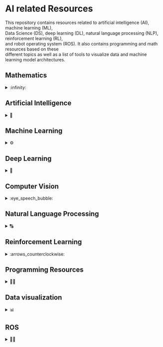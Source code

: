 # AI related Resources

This repository contains resources related to artificial intelligence (AI), machine learning (ML),  
Data Science (DS), deep learning (DL), natural language processing (NLP), reinforcement learning (RL),  
and robot operating system (ROS). It also contains programming and math resources based on these  
different topics as well as a list of tools to visualize data and machine learning model architectures.  

## Mathematics

<details>
  <summary>:infinity:</summary>
  <details>
     <summary> Linear Algebra :heavy_multiplication_x:</summary>
<br/>    
    
Resource                  | Relevance 
------------------------- | ---------------
[Matrix Methods in Data Analysis, Signal Processing, and Machine Learning](https://ocw.mit.edu/courses/mathematics/18-065-matrix-methods-in-data-analysis-signal-processing-and-machine-learning-spring-2018/) | <lu> <li> Data Analysis </li> <li>Signal Processing </li> <li> Machine Learning </li></ul>
[Mathematics For Machine Learning Specialization: Linear Algebra 🎥](https://www.youtube.com/watch?v=T73ldK46JqE&list=PLiiljHvN6z1_o1ztXTKWPrShrMrBLo5P3) | <lu> <li> Machine Learning </li> <li> Deep Learning </li> </ul>
[MIT Gilbert Strang 2005 Linear Algebra 🎥](https://www.youtube.com/watch?v=QVKj3LADCnA&list=PL49CF3715CB9EF31D) | <lu> <li> Machine Learning </li> <li> Deep Learning </li> <li> Computer Vision </li> </ul>
[Linear Algebra 4th Edition by Friedberg 📘](https://web.stanford.edu/~boyd/vmls/vmls.pdf) | <lu> <li> Machine Learning </li> <li> Deep Learning </li> </ul>
[Introduction to Applied Linear Algebra 📘](https://npqke7p41z.pdcdn2.xyz/dl2.php?id=187502855&h=fe4fe4abfa10c9c6a51456cdff771ba1&u=cache&ext=pdf&n=Linear%20algebra%204th%20edition) | <lu> <li>Artificial Intelligence </li> <li> Machine Learning </li> <li> Deep Learning </li> </ul>
[Introduction to Applied Linear Algebra 📘](https://npqke7p41z.pdcdn2.xyz/dl2.php?id=187502855&h=fe4fe4abfa10c9c6a51456cdff771ba1&u=cache&ext=pdf&n=Linear%20algebra%204th%20edition) | <lu> <li>Artificial Intelligence </li> <li> Machine Learning </li> <li> Deep Learning </li></ul> 
[Matrix Methods for Linear Algebra for Gilber Strang 🎥](https://www.youtube.com/watch?v=Cx5Z-OslNWE&list=PLUl4u3cNGP63oMNUHXqIUcrkS2PivhN3k) | <lu> <li> Deep Learning </li> </ul>
[Matrix Methods for Linear Algebra for Gilber Strang 🎥](https://www.youtube.com/watch?v=Cx5Z-OslNWE&list=PLUl4u3cNGP63oMNUHXqIUcrkS2PivhN3k) | <lu> <li> Deep Learning </li> </ul>
[James Hamblin Awesome Lecture Series 🎥](https://www.youtube.com/watch?v=HAoL5fPmgrw&list=PLNr8B4XHL5kGDHOrU4IeI6QNuZHur4F86) | <lu> <li> Deep Learning </li> </ul>

  </details>
  
  <details>
     <summary>Probability :atom:</summary>

  
Resource                  | Relevance 
------------------------- | --------------- 
[Joe Blitzstein Harvard Probability and Statistics Course 🎥](https://www.youtube.com/watch?v=KbB0FjPg0mw&list=PL2SOU6wwxB0uwwH80KTQ6ht66KWxbzTIo) | <lu> <li> Machine Learning </li> <li> Deep Learning </li>  <li>Natural Language Processing </li> </ul> 
[MIT Probability Course 2011 Lecture videos 🎥](https://www.youtube.com/watch?v=j9WZyLZCBzs&list=PLUl4u3cNGP61MdtwGTqZA0MreSaDybji8) | <lu> <li> Machine Learning </li> <li>Natural Language Processing </li> </ul> 
[MIT Probability Course 2018 short videos 🎥](https://www.youtube.com/watch?v=1uW3qMFA9Ho&list=PLUl4u3cNGP60hI9ATjSFgLZpbNJ7myAg6) | <lu> <li> Machine Learning </li>  <li> Deep Learning </li> <li>Natural Language Processing </li> </ul>
[Probalistic Graphical Models CMU Advanced 🎥](https://www.youtube.com/watch?v=oqvdH_8lmCA&list=PLoZgVqqHOumTqxIhcdcpOAJOOimrRCGZn) | <lu> <li> Machine Learning </li>  <li> Deep Learning </li> <li>Natural Language Processing </li> </ul>
[Probalistic Graphical Models Stanford Daphne Advanced 🎥](https://www.youtube.com/watch?v=GqMzbbaN6T4&list=PLzERW_Obpmv-_TkPEmCyzaJUGHtl7S01i) | <lu> <li> Machine Learning </li>  <li> Deep Learning </li> <li>Natural Language Processing </li> </ul>
[A First Course In Probability Book by Ross 📘](http://www.seyedkalali.com/wp-content/uploads/2016/11/A-First-Course-in-Probability-8th-ed.-Sheldon-Ross.pdf) | <lu> <li> Machine Learning </li> </ul>
[Joe Blitzstein Harvard Professor Probability Awesome Book 📘](https://drive.google.com/file/d/1VmkAAGOYCTORq1wxSQqy255qLJjTNvBI/view) | <lu> <li> Machine Learning </li> </ul>

  </details>
  <details>
     <summary>Calculus :triangular_ruler:</summary>
  
Resource                  | Relevance 
------------------------- | ---------------
[Strang's Overview of Calculus 🎥](https://www.youtube.com/watch?v=X9t-u87df3o&list=PLBE9407EA64E2C318) | <lu> <li> Deep Learning </li> </ul>
[Essence of Calculus by 3Blue1Brown 🎥](https://www.youtube.com/watch?v=WUvTyaaNkzM&list=PL0-GT3co4r2wlh6UHTUeQsrf3mlS2lk6x) | <lu> <li> Deep Learning </li> </ul>
[Princeton University Multivariable Calculus 2013 🎥](https://www.youtube.com/watch?v=uDByROsGzuk&list=PLGqzsq0erqU7h6_bpE-CgJp4iX5aRju28) | <lu> <li> Deep Learning </li> </ul>
[Mathematics for Machine Learning Book: Chapter 5 📘](https://mml-book.github.io/book/mml-book.pdf) | <lu> <li> Machine Learning </li> <li> Deep Learning </li> </ul>
[Calculus Book by Stewart 📘](http://index-of.co.uk/Mathematics/Calculus%20-%20J.%20Stewart.pdf) | <lu> <li> Machine Learning </li> <li> Deep Learning </li> </ul>

  </details>  
</details>

  

## Artificial Intelligence
<details>
  <summary>🤖</summary>  
  
  Resource      |  Type
  ------------------------- | ---------------
  [Stanford University: AI](https://stanford-cs221.github.io/spring2020/#coursework) | <lu> <li> Web site 🌎  </li> </ul>
  [Stanford University: AI](https://www.youtube.com/playlist?list=PLoROMvodv4rO1NB9TD4iUZ3qghGEGtqNX) | <lu> <li> Videos Series 🎥  </li> </ul>
  [Elements of AI](https://course.elementsofai.com/) | <lu> <li> Web site 🌎  </li> </ul>
  [AI For Everyone by NG](https://www.youtube.com/watch?v=fXzUiC9AhRA&list=PLjF7dMeHalL8GU2Xh7vY6xn8kPlaKhpGw&index=1) | <lu> <li> Videos Series 🎥  </li> </ul>
  [MIT's Artificial Intelligence Class](https://ocw.mit.edu/courses/electrical-engineering-and-computer-science/6-034-artificial-intelligence-fall-2010/lecture-videos/) | <lu> <li> Videos Series 🎥  </li> </ul>
  [CS188 Intro to AI from UC Berkeley](http://ai.berkeley.edu/lecture_videos.html?ref=hackernoon.com) | <lu> <li> Web site 🌎  </li> </ul>
  [CS405: Artificial Intelligence from Saylor Academy](https://learn.saylor.org/course/view.php?id=96&ref=hackernoon.com) | <lu> <li> Web site 🌎  </li> </ul>
  [Intro to Artificial Intelligence at Udacity](https://www.udacity.com/course/intro-to-artificial-intelligence--cs271?ref=hackernoon.com) | <lu> <li> Web site 🌎  </li> </ul>
  [Probabilistic Artificial Intelligence](https://las.inf.ethz.ch/teaching/pai-f18) | <lu> <li> Web site 🌎  </li> </ul>
  [Artificial Intelligence for Robotics](https://www.classcentral.com/course/udacity-artificial-intelligence-for-robotics-319) | <lu> <li> Web site 🌎  </li> </ul>
  [Set of animated AI cheatsheets covering the content of Stanford's CS 221 class](https://stanford.edu/~shervine/teaching/cs-221/) | <lu> <li> Web site 🌎  </li> </ul>

</details>

## Machine Learning
<details>
  <summary>⚙️</summary>
  
  Resource      |  Type
  ------------------------- | ---------------
  [Google's ML crash course using TensorFlow](https://developers.google.com/machine-learning/crash-course/ml-intro) | <lu> <li> Web site 🌎  </li> <li>  Exercises :books: </li> </ul>
  [Machine learning by Andrew-NG](https://www.youtube.com/playlist?list=PLLssT5z_DsK-h9vYZkQkYNWcItqhlRJLN) | <lu> <li>  Videos Series 🎥  </li> </ul>
  [Machine learning by Andrew-NG](https://sgfin.github.io/files/cheatsheets/cs229_2018_cheatsheet.pdf) | <lu> <li>  Cheat Sheet 📖  </li> </ul>
  [Caltech's Machine Learning Course](https://www.youtube.com/watch?v=mbyG85GZ0PI&list=PLD63A284B7615313A) | <lu> <li>  Videos Series 🎥  </li> </ul>
  [Caltech's Machine Learning Course](https://work.caltech.edu/telecourse.html) | <lu> <li>  Web site 🌎  </li> </ul>
  [Data Science & Machine Learning](https://chrisalbon.com/#machine_learning) | <lu> <li>  Web site 🌎  </li> </ul>
  [Introduction to Machine Learning for Coders](https://course18.fast.ai/ml) | <lu> <li>  Web site 🌎  </li> </ul>
  [Rules of Machine Learning](https://developers.google.com/machine-learning/guides/rules-of-ml/) | <lu> <li>  Web site 🌎  </li> </ul>
  [Advanced Machine Learning (AML)](https://ml2.inf.ethz.ch/courses/aml/) | <lu> <li>  Web site 🌎  </li> </ul>
  [Advanced Machine Learning](https://www.futurelearn.com/courses/advanced-machine-learning) | <lu> <li>  Web site 🌎  </li> </ul>
  [James McCaffrey's Data Science Lab](https://visualstudiomagazine.com/Articles/List/Neural-Network-Lab.aspx) | <lu> <li>  Web site 🌎  </li> </ul> 
  [Big Data: Statistical Inference and Machine Learning](https://www.futurelearn.com/courses/big-data-machine-learning) | <lu> <li>  Web site 🌎 </li> </ul>
  [Data Mining: University at Buffalo](https://cedar.buffalo.edu/~srihari/CSE626/index.html?fbclid=IwAR3XZ50uSZAb3u5BP1Qz68x13_xNEH8EdEBQC9tmGEp1BoxLNpZuBCtfMSE) | <lu> <li>  Web site 🌎  </li> </ul>
  [Bayesian Data Analysis course](https://avehtari.github.io/BDA_course_Aalto/index.html) | <lu> <li>  Web site 🌎  </li> </ul>
  [Introduction to Machine Learning Course: Buffalo University](https://cedar.buffalo.edu/~srihari/CSE574/?fbclid=IwAR017YrFdgfeFAz_w6yVa8sbFCi27SptNWi7QqnnOvit2pmOs1-PRwh5x2w) | <lu> <li>  Web site 🌎  </li> </ul>
  [Machine Learning: University of Oxford 2015](https://www.cs.ox.ac.uk/people/nando.defreitas/machinelearning/) | <lu> <li>  Web site 🌎  </li> </ul>
  [Machine Learning for Health Care (MLHC)](https://bmi.inf.ethz.ch/teaching/261-5120-00l-machine-learning-for-health-care-spring-2019/) | <lu> <li>  Web site 🌎  </li> </ul>
  [Machine Learning From Scratch](https://github.com/eriklindernoren/ML-From-Scratch?fbclid=IwAR2YPKpNbDLVxY9pZvWSaexDH9bl1korX3LYMFSLXYowTlobw3rk4OBe4WU) | <lu> <li>  Github 🌎  </li> </ul>
  [Introduction to Machine Learning](https://github.com/instillai/machine-learning-course) | <lu> <li>  Github 🌎  </li> </ul>
  [Machine Learning for Data Science and Analytics](https://www.edx.org/course/machine-learning-for-data-science-and-analytics) | <lu> <li>  edX Course 🌎  </li> </ul>
  [Machine learning library built in Javacsript (on top of tensorflow.js)](https://ml5js.org/) | <lu> <li> Web site 🌎  </li> </ul>
  [Understanding Machine Learning: From Theory to Algorithms](https://www.cs.huji.ac.il/~shais/UnderstandingMachineLearning/copy.html) | <lu> <li>  Book :blue_book:  </li> </ul> 
  [Undergraduate Machine Learning Course University of British Columbia 2013](https://www.youtube.com/watch?v=w2OtwL5T1ow&list=PLE6Wd9FR--EdyJ5lbFl8UuGjecvVw66F6) | <lu> <li>  Videos Series 🎥  </li> </ul>
  [AI & Machine Learning by Alexander Ihler](https://www.youtube.com/watch?v=qPhMX0vb6D8&list=PLaXDtXvwY-oDvedS3f4HW0b4KxqpJ_imw&index=1) | <lu> <li>  Videos Series 🎥  </li> </ul> 
  [Harvard's Data Science Course](http://cs109.github.io/2015/pages/videos.html) | <lu> <li> Notes :books: </li> <li> Videos Series 🎥 </li> </ul>
  [An Introduction to Statistical Learning](http://faculty.marshall.usc.edu/gareth-james/) | <lu> <li> Web site 🌎  </li>  <li> Book :blue_book:</li> </ul>
  [Elements of Statistical Learning](https://web.stanford.edu/~hastie/ElemStatLearn//) | <lu> <li> Web site 🌎  </li>  <li> Book :blue_book:</li> </ul>
  [Python Data Science Handbook](https://jakevdp.github.io/PythonDataScienceHandbook/) | <lu> <li> Web site 🌎  </li>  <li> Book :blue_book:</li> </ul>
  [Foundations of Machine Learning](https://cs.nyu.edu/~mohri/mlbook/) | <lu> <li> Web site 🌎  </li>  <li> Book :blue_book:</li> </ul>
  
 
</details>

## Deep Learning
<details>
  <summary> 🧠 </summary>
  
  Resource      |  Type
  ------------------------- | ---------------
  [Andrew NG Notes Collection](https://github.com/ashishpatel26/Andrew-NG-Notes) | <lu> <li> Notes :notebook:</li> <li>  Videos Series 🎥  </li> </ul>
  [Stanford's CS230 Deep learning lecture videos and more](http://cs230.stanford.edu/lecture/) | <lu> <li> Web site 🌎  </li> </ul>
  [Illustrated Deep Learning cheatsheets covering Stanford's CS 230 class](https://stanford.edu/~shervine/teaching/cs-230/cheatsheet-convolutional-neural-networks?fbclid=IwAR3lvuDbVy0_JNu5CGlncP011pK9kmUV-UWoHS2ZXOhsPSGZMyzdN_3HgF4) | <lu> <li> Web site 🌎  </li> </ul> 
  [EE-559 – DEEP LEARNING (SPRING 2018)](https://fleuret.org/ee559-2018/dlc/#materials) | <lu> <li> Web site 🌎  </li> </ul>
  [Deep Learning in Computer Vision](https://www.cs.ryerson.ca/~kosta/CP8309-F2018/index.html) | <lu> <li> Web site 🌎  </li> </ul>
  [Deep Learning in Production Course](https://github.com/The-AI-Summer/Deep-Learning-In-Production) | <lu> <li> Web site 🌎  </li> </ul>
  [Deep Learning Türkiye](https://medium.com/deep-learning-turkiye) | <lu> <li> Web site 🌎  </li> </ul>
  [Deep Learning Book by Ian Goodfellow](https://github.com/janishar/mit-deep-learning-book-pdf/blob/master/complete-book-pdf/Ian%20Goodfellow%2C%20Yoshua%20Bengio%2C%20Aaron%20Courville%20-%20Deep%20Learning%20(2017%2C%20MIT).pdf) | <lu> <li> Book :blue_book:  </li> </ul>
  [Deep Learning with Python](http://faculty.neu.edu.cn/yury/AAI/Textbook/Deep%20Learning%20with%20Python.pdf) | <lu> <li> Book :blue_book:  </li> </ul>
  [A. Zhang, Z. C. Lipton, M. Li, and A. J. Smola, Dive Into Deep Learning, 2020](https://d2l.ai/d2l-en.pdf) | <lu> <li> Book :blue_book:  </li> </ul>
  [Stanford: Hardware Accelerators for Training Deep Neural Networks](https://web.stanford.edu/~perdavan/DNNTrain/DNNTrain3_Printable.pdf) | <lu> <li> Book :blue_book:  </li> </ul>
  [Fast.ai Deep Learning From Foundations](https://course19.fast.ai/index.html) | <lu> <li> Videos Series 🎥  </li> </ul>
  [Practical Deep Learning for Coders](https://course.fast.ai/) | <lu> <li> Videos Series 🎥  </li> </ul>
  [FAU Deep Learning 2020 Series](https://www.youtube.com/watch?v=0ZErqh2kE4w&list=PLpOGQvPCDQzvgpD3S0vTy7bJe2pf_yJFj&index=31) | <lu> <li> Videos Series 🎥  </li> </ul>
  [Hugo Larochelle Deep Learning](https://www.youtube.com/watch?v=SGZ6BttHMPw&list=PL6Xpj9I5qXYEcOhn7TqghAJ6NAPrNmUBH) | <lu> <li> Videos Series 🎥  </li> </ul>
  [Deep Learning UC Berkley 2020 Course](https://www.youtube.com/watch?v=Va8WWRfw7Og&list=PLZSO_6-bSqHQHBCoGaObUljoXAyyqhpFW) | <lu> <li> Videos Series 🎥  </li> </ul>
  [CS231n: Convolutional Neural Networks for Visual Recognition](https://www.kisa.link/ONSf) | <lu> <li> Videos Series 🎥  </li> </ul>
  [CS231n: Convolutional Neural Networks for Visual Recognition](http://cs231n.stanford.edu/) | <lu> <li> Notes :notebook:  </li> </ul>
  [Deep Learning for Audio (DLA)](https://github.com/markovka17/dla) | <lu> <li> Notes :notebook:  </li> </ul>
  [MIT-6.S094 Deep Learning for Self Driving Cars](https://github.com/init27/MIT-6.S094-Deep-Learning-for-Self-Driving-Cars) | <lu> <li> Github 🌎  </li> </ul>
  [Deep Learning: University at Buffalo](https://cedar.buffalo.edu/~srihari/CSE676/index.html?fbclid=IwAR2TbQAIQbpKAbhAjQHrzr523w5mJU3gBMSn78yf-Sk0mjrPJc41px5JtUk) | <lu> <li> Videos Series 🎥  </li> <li> Slides :book:  </li> </ul>
  [Advanced Deep Learning for Computer vision (ADL4CV) (IN2364)](https://dvl.in.tum.de/teaching/adl4cv-ss20/) | <lu> <li> Videos Series 🎥  </li> <li> Slides :book: </li> </ul>  
  [Deep Learning for Computer Vision](https://www.youtube.com/watch?v=dJYGatp4SvA&list=PL5-TkQAfAZFbzxjBHtzdVCWE0Zbhomg7r) | <lu> <li> Videos Series 🎥  </li> <li> Slides :book: </li> </ul>
  

</details>


## Computer Vision
<details>
  <summary>:eye_speech_bubble:</summary>
  
Resource      |  Type
------------------------- | ---------------
[]() | <lu> <li> Book :blue_book:  </li> </ul>
[]() | <lu> <li>Videos Series 🎥  </li> </ul>
[]() | <lu> <li> Videos Series 🎥  </li> </ul>
[]() | <lu> <li> Videos Series 🎥  </li> </ul>
[]() | <lu> <li> Web site 🌎  </li> </ul>
[]() | <lu> <li> Github 🌎  </li> </ul>
[]() | <lu> <li> Web site 🌎  </li> </ul>
[]() | <lu> <li> Github 🌎  </li> </ul>
[]() | <lu> <li> Udemy Course 🌎  </li> </ul>
</details>



## Natural Language Processing
<details>
  <summary>🔠</summary>
  
Resource      |  Type
------------------------- | ---------------
[CS224n: Natural Language Processing with Deep Learning](https://sgfin.github.io/files/notes/cs224n-2017-merged.pdf) | <lu> <li> Book :blue_book:  </li> </ul>
[CS224n: Natural Language Processing with Deep Learning](https://www.youtube.com/watch?v=8rXD5-xhemo&list=PLoROMvodv4rOhcuXMZkNm7j3fVwBBY42z) | <lu> <li>Videos Series 🎥  </li> </ul>
[Natural Language Processing: Stanford University](https://www.youtube.com/watch?v=oWsMIW-5xUc&list=PLLssT5z_DsK8HbD2sPcUIDfQ7zmBarMYv&index=1) | <lu> <li> Videos Series 🎥  </li> </ul>
[Fast.ai Intro to NLP](https://www.fast.ai/2019/07/08/fastai-nlp/) | <lu> <li> Videos Series 🎥  </li> </ul>
[CMU CS 11-747 Deep Learning for NLP](http://www.phontron.com/class/nn4nlp2018/schedule.html) | <lu> <li> Web site 🌎  </li> </ul>
[Journey of 66DaysofData in Natural Language Processing](https://github.com/ThinamXx/66Days__NaturalLanguageProcessing) | <lu> <li> Github 🌎  </li> </ul>
[Natural Language Understanding (NLU)](http://www.da.inf.ethz.ch/teaching/2019/NLU/) | <lu> <li> Web site 🌎  </li> </ul>
[Awesome NLP Research (ANLP)](https://github.com/Yale-LILY/Awesome-NLP-Research) | <lu> <li> Github 🌎  </li> </ul>
[NLP - Natural Language Processing with Python](https://www.udemy.com/course/nlp-natural-language-processing-with-python/) | <lu> <li> Udemy Course 🌎  </li> </ul>

</details>

## Reinforcement Learning
<details>
  <summary>:arrows_counterclockwise:</summary>

Resource      |  Type
------------------------- | --------------- 
[CS234: Reinforcement Learning Winter 2021](http://web.stanford.edu/class/cs234/index.html) | <lu> <li> Web site 🌎  </li> </ul>
[CS 285 at UC Berkeley: Deep Reinforcement Learning](http://rail.eecs.berkeley.edu/deeprlcourse/) | <lu> <li> Web site 🌎  </li> </ul>
[Introduction to Reinforcement Learning](http://incompleteideas.net/book/RLbook2020.pdf) | <lu> <li> Book :blue_book:  </li> </ul>
[Stanford 2018 cs234 Reinforcement Learning](https://www.youtube.com/playlist?list=PLoROMvodv4rOSOPzutgyCTapiGlY2Nd8u) | <lu> <li> Videos Series 🎥  </li> </ul>
[Stanford 2019 cs330 Meta Learning advanced course](https://www.youtube.com/watch?v=0rZtSwNOTQo&list=PLoROMvodv4rMC6zfYmnD7UG3LVvwaITY5) | <lu> <li> Videos Series 🎥  </li> </ul>  
[David Silver Deep Mind Introductory Lectures](https://www.youtube.com/watch?v=2pWv7GOvuf0&list=PLqYmG7hTraZDM-OYHWgPebj2MfCFzFObQ) | <lu> <li> Videos Series 🎥  </li> </ul>
[Sergie Levine 2018 UC Berkley Lecture Videos](https://www.youtube.com/watch?v=ue9aS17d5iI&list=PLkFD6_40KJIxJMR-j5A1mkxK26gh_qg37&index=2) | <lu> <li> Videos Series 🎥 </li> </ul>  
[Sergie Levine 2020 Deep Reinforcement Learning](https://www.youtube.com/watch?v=JHrlF10v2Og&list=PL_iWQOsE6TfURIIhCrlt-wj9ByIVpbfGc) | <lu> <li> Videos Series 🎥  </li> </ul>  
[Waterloo cs885 Reinforcement Learing](https://www.youtube.com/playlist?list=PLdAoL1zKcqTXFJniO3Tqqn6xMBBL07EDc) | <lu> <li>  Videos Series 🎥  </li> </ul> 
[Reinforcement Learning Course Materials](https://github.com/upb-lea/reinforcement_learning_course_materials) | <lu> <li>  Github 🌎  </li> </ul>
[Deep Reinforcement Learning Course](https://github.com/simoninithomas/Deep_reinforcement_learning_Course) | <lu> <li>  Github 🌎  </li> </ul>


</details>

## Programming Resources
<details>
  <summary> 👨‍💻 </summary>
  
 Resource      |  Type
------------------------- | --------------- 
  [Python](https://www.w3schools.com/python/) | <lu> <li> W3 Schools 🌎  </li> </ul> 
  [Real Python: All Python Tutorial Topics](https://realpython.com/tutorials/all/) | <lu> <li> Official Web site 🌎  </li> </ul>
  [TensorFlow guide](https://www.tensorflow.org/guide)  | <lu> <li> Official Web site 🌎  </li> </ul>  
  [Keras Developer guides](https://keras.io/guides/) |  <lu> <li> Official Web site 🌎  </li> </ul> 
  [Pytorch Tutorials](https://pytorch.org/tutorials/) | <lu> <li> Official Web site 🌎  </li> </ul> 
  [Caffe](http://caffe.berkeleyvision.org/) | <lu> <li> Web site 🌎  </li> </ul>
  [Scikit Learn User Guide](https://scikit-learn.org/stable/user_guide.html) | <lu> <li> Web site 🌎  </li> </ul>
  [Natural Language Toolkit (NLTK)](http://www.nltk.org/) | <lu> <li> Official Web site 🌎  </li> </ul>
  [Simple AI Tool](https://github.com/simpleai-team/simpleai) | <lu> <li>  Github 🌎  </li> </ul>
  [Data Science & Machine Learning](https://chrisalbon.com/#machine_learning) | <lu> <li> Web site 🌎  </li> </ul>
  [NumPy user guide](https://numpy.org/doc/stable/user/index.html) | <lu> <li> Official Web site 🌎  </li> </ul>
  [Pandas User Guide](https://pandas.pydata.org/docs/user_guide/index.html) | <lu> <li> Official Web site 🌎  </li> </ul>
  [Scipy Lecture Notes](https://scipy-lectures.org/)  | <lu> <li> Web site 🌎  </li> </ul>
  
  
  
  
</details>

## Data visualization
<details>
  <summary>📊</summary>
  
Resource      |  Type
------------------------- | ---------------
  [Matplotlib: User Guide](https://matplotlib.org/stable/users/index.html) | <lu> <li> Official Web site 🌎  </li> </ul>
  [Seaborn: User guide and tutorial](https://seaborn.pydata.org/tutorial.html) |  <lu> <li> Official Web site 🌎  </li> </ul>
  [Tensorboad user guide](https://www.tensorflow.org/tensorboard/get_started) | <lu> <li> Official Web site 🌎  </li> </ul>
  [Word Cloud API Reference](https://amueller.github.io/word_cloud/references.html) | <lu> <li> Official Web site 🌎  </li> </ul>
  [Keras Visualization](https://keras.io/api/utils/model_plotting_utils/) |  <lu> <li> Official Web site 🌎  </li> </ul>
  [Graphviz](http://www.graphviz.org/) | <lu> <li> Official Web site 🌎  </li> </ul>
  [GraphCore](https://www.graphcore.ai/posts/what-does-machine-learning-look-like) | <lu> <li>  Official Web site 🌎  </li> </ul>
  [visualkeras for Keras / TensorFlow](https://github.com/paulgavrikov/visualkeras/) | <lu> <li>  Github 🌎  </li> </ul>
  [PlotNeuralNet](https://github.com/HarisIqbal88/PlotNeuralNet) | <lu> <li>  Github 🌎  </li> </ul>
  [Caffe](https://github.com/BVLC/caffe/blob/master/python/caffe/draw.py) | <lu> <li>  Github 🌎  </li> </ul>
  [Netron](https://github.com/lutzroeder/Netron) | <lu> <li>  Github 🌎  </li> </ul>
  [DotNets](https://github.com/martisak/dotnets) | <lu> <li>  Github 🌎  </li> </ul>
  [ENNUI](https://math.mit.edu/ennui/) | <lu> <li>  Official Web site 🌎  </li> </ul>
  [Tensorflow Playground](https://playground.tensorflow.org/#activation=tanh&batchSize=10&dataset=circle&regDataset=reg-plane&learningRate=0.03&regularizationRate=0&noise=0&networkShape=4,2&seed=0.54198&showTestData=false&discretize=false&percTrainData=50&x=true&y=true&xTimesY=false&xSquared=false&ySquared=false&cosX=false&sinX=false&cosY=false&sinY=false&collectStats=false&problem=classification&initZero=false&hideText=false) | <lu> <li>  Official Web site 🌎  </li> </ul>
  
  
  
  
  
  
</details>

## ROS
<details>
  <summary> 🚗🦾 </summary>
  
 Resource      |  Type
------------------------- | ---------------
 [ROS Wiki: ROS Tutorials](http://wiki.ros.org/ROS/Tutorials) | <lu> <li> Web site 🌎  </li> </ul>
 [Awesome Robot Operating System 2 (ROS 2)](https://fkromer.github.io/awesome-ros2/) |  <lu> <li> Web site 🌎  </li> </ul>
 [The construct: ROS Developers' Course Library](https://www.theconstructsim.com/robotigniteacademy_learnros/ros-courses-library/) |  <lu> <li> Web site 🌎  </li> </ul>
 [Ali ÖZCAN: Sıfırdan Uygulamalı ROS Eğitimi](https://www.udemy.com/course/sifirdan-uygulamali-ros-egitimi/) |  <lu> <li> Udemy Course 🌎  </li> </ul>
 [Open Robotics Darknet ROS](https://github.com/ros2/openrobotics_darknet_ros) | <lu> <li> Githup 🌎  </li> </ul>
 [Programming Multiple Robots with ROS 2](https://osrf.github.io/ros2multirobotbook/intro.html) | <lu> <li> Web site 🌎  </li> </ul>
 [Self-Driving Cars with ROS 2 & Autoware](https://www.youtube.com/watch?v=XTmlhvlmcf8&list=PLL57Sz4fhxLpCXgN0lvCF7aHAlRA5FoFr) | <lu> <li>  Videos Series 🎥  </li> </ul>
 [SVL Simulator](https://www.svlsimulator.com/docs/) | <lu> <li> Web site 🌎  </li> </ul>
 [Gazebo Tutorials](http://gazebosim.org/tutorials) | <lu> <li> Web site 🌎  </li> </ul>
 [The construct: Gazebo Tutorials](https://www.theconstructsim.com/category/gazebo-tutorials/) | <lu> <li> Web site 🌎  </li> </ul>
 [EFFECTIVE ROBOTICS PROGRAMMING WITH ROS THIRD EDITION](https://drive.google.com/file/d/1_txqaw2CpMH20scUZIAWmZOajBsQukkQ/view) | <lu> <li> Book 📘  </li> </ul>
</details>

